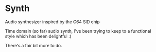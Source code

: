# Synth
Audio synthesizer inspired by the C64 SID chip

Time domain (so far) audio synth, I've been trying to keep to a functional style which has been delightful :)

There's a fair bit more to do.
